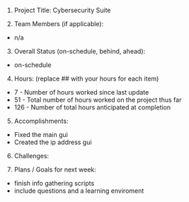 1. Project Title: Cybersecurity Suite

2. Team Members (if applicable):

- n/a

3. Overall Status (on-schedule, behind, ahead):

- on-schedule

4. Hours: (replace ## with your hours for each item)

- 7 - Number of hours worked since last update
- 51 - Total number of hours worked on the project thus far
- 126 - Number of total hours anticipated at completion

5. Accomplishments:

- Fixed the main gui
- Created the ip address gui

6. Challenges:

7. Plans / Goals for next week:

- finish info gathering scripts
- include questions and a learning enviroment
